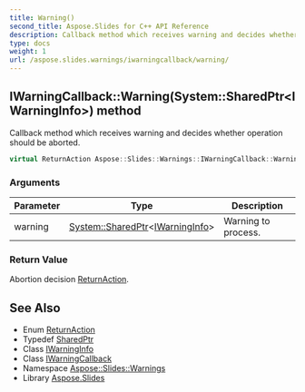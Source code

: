```yaml
---
title: Warning()
second_title: Aspose.Slides for C++ API Reference
description: Callback method which receives warning and decides whether operation should be aborted.
type: docs
weight: 1
url: /aspose.slides.warnings/iwarningcallback/warning/
---
```

## IWarningCallback::Warning(System::SharedPtr\<IWarningInfo\>) method


Callback method which receives warning and decides whether operation should be aborted.

```cpp
virtual ReturnAction Aspose::Slides::Warnings::IWarningCallback::Warning(System::SharedPtr<IWarningInfo> warning)=0
```


### Arguments

| Parameter | Type | Description |
| --- | --- | --- |
| warning | [System::SharedPtr](../../../system/sharedptr/)\<[IWarningInfo](../../iwarninginfo/)\> | Warning to process. |

### Return Value

Abortion decision [ReturnAction](../../returnaction/).

## See Also

* Enum [ReturnAction](../../returnaction/)
* Typedef [SharedPtr](../../../system/sharedptr/)
* Class [IWarningInfo](../../iwarninginfo/)
* Class [IWarningCallback](../)
* Namespace [Aspose::Slides::Warnings](../../)
* Library [Aspose.Slides](../../../)